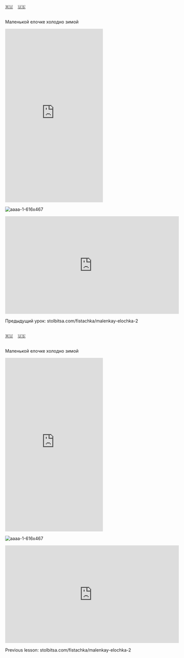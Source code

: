 <span id="ru"><a href='#ru'>🇷🇺</a> &nbsp;&nbsp;&nbsp;<a href='#en'>🇺🇸</a> &nbsp;&nbsp;&nbsp;</span><br><br>


Маленькой елочке холодно зимой

<iframe width="315" height="560" src="https://www.youtube.com/embed/z9YB7AIESH0" frameborder="0" allow="accelerometer; autoplay; clipboard-write; encrypted-media; gyroscope; picture-in-picture; web-share"allowful
lscreen></iframe>

![аааа-1-616x467](https://github.com/user-attachments/assets/85884b07-9033-4299-8745-1134791040aa)




<iframe width="560" height="315" src="https://www.youtube.com/embed/bc8pFyhiAjc?si=kpc2pZsCUz4JBM0M" title="YouTube video player" frameborder="0" allow="accelerometer; autoplay; clipboard-write; encrypted-media; gyroscope; picture-in-picture; web-share" allowfullscreen></iframe>


Предыдущий урок: stolbitsa.com/fistachka/malenkay-elochka-2<br><br>

<span id="en"><a href='#ru'>🇷🇺</a> &nbsp;&nbsp;&nbsp;<a href='#en'>🇺🇸</a> &nbsp;&nbsp;&nbsp;</span><br><br>

Маленькой елочке холодно зимой

<iframe width="315" height="560" src="https://www.youtube.com/embed/hfIm0nGg4n4" frameborder="0" allow="accelerometer; autoplay; clipboard-write; encrypted-media; gyroscope; picture-in-picture; web-share"allowful
lscreen></iframe>

![аааа-1-616x467](https://github.com/user-attachments/assets/85884b07-9033-4299-8745-1134791040aa)


<iframe width="560" height="315" src="https://www.youtube.com/embed/bc8pFyhiAjc?si=kpc2pZsCUz4JBM0M" title="YouTube video player" frameborder="0" allow="accelerometer; autoplay; clipboard-write; encrypted-media; gyroscope; picture-in-picture; web-share" allowfullscreen></iframe>

Previous lesson: stolbitsa.com/fistachka/malenkay-elochka-2
<br><br>

